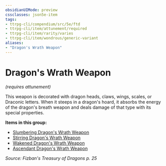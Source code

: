 ```yaml
---
obsidianUIMode: preview
cssclasses: json5e-item
tags:
- ttrpg-cli/compendium/src/5e/ftd
- ttrpg-cli/item/attunement/required
- ttrpg-cli/item/rarity/varies
- ttrpg-cli/item/wondrous/generic-variant
aliases: 
- "Dragon's Wrath Weapon"
---
```

# Dragon's Wrath Weapon
*(requires attunement)*  



This weapon is decorated with dragon heads, claws, wings, scales, or Draconic letters. When it steeps in a dragon's hoard, it absorbs the energy of the dragon's breath weapon and deals damage of that type with its special properties.

**Items in this group:**

- [Slumbering Dragon's Wrath Weapon](Інструменти%20ДМ/CLI/items/slumbering-dragons-wrath-weapon-ftd.md)
- [Stirring Dragon's Wrath Weapon](Інструменти%20ДМ/CLI/items/stirring-dragons-wrath-weapon-ftd.md)
- [Wakened Dragon's Wrath Weapon](Інструменти%20ДМ/CLI/items/wakened-dragons-wrath-weapon-ftd.md)
- [Ascendant Dragon's Wrath Weapon](Інструменти%20ДМ/CLI/items/ascendant-dragons-wrath-weapon-ftd.md)

*Source: Fizban's Treasury of Dragons p. 25*